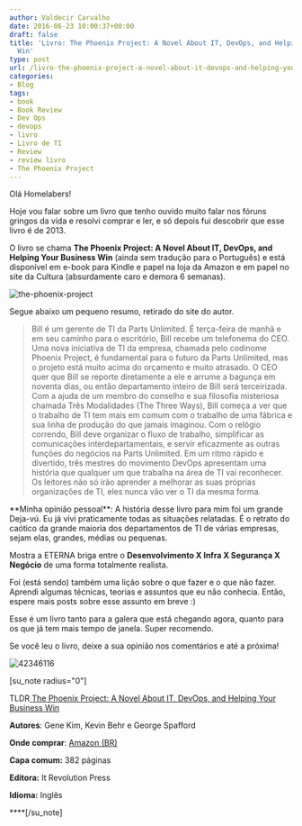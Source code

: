 ```yaml
---
author: Valdecir Carvalho
date: 2016-06-23 10:00:37+00:00
draft: false
title: 'Livro: The Phoenix Project: A Novel About IT, DevOps, and Helping Your Business
  Win'
type: post
url: /livro-the-phoenix-project-a-novel-about-it-devops-and-helping-your-business-win/
categories:
- Blog
tags:
- book
- Book Review
- Dev Ops
- devops
- livro
- Livro de TI
- Review
- review livro
- The Phoenix Project
---
```


Olá Homelabers!

Hoje vou falar sobre um livro que tenho ouvido muito falar nos fóruns gringos da vida e resolvi comprar e ler, e só depois fui descobrir que esse livro é de 2013.

O livro se chama **The Phoenix Project: A Novel About IT, DevOps, and Helping Your Business Win** (ainda sem tradução para o Português) e está disponível em e-book para Kindle e papel na loja da Amazon e em papel no site da Cultura (absurdamente caro e demora 6 semanas).

![the-phoenix-project](/imagens/2016/06/the-phoenix-project-e1466394841304.jpg)


Segue abaixo um pequeno resumo, retirado do site do autor.



<blockquote>Bill é um gerente de TI da Parts Unlimited. É terça-feira de manhã e em seu caminho para o escritório, Bill recebe um telefonema do CEO. Uma nova iniciativa de TI da empresa, chamada pelo codinome Phoenix Project, é fundamental para o futuro da Parts Unlimited, mas o projeto está muito acima do orçamento e muito atrasado. O CEO quer que Bill se reporte diretamente a ele e arrume a bagunça em noventa dias, ou então departamento inteiro de Bill será terceirizada. Com a ajuda de um membro do conselho e sua filosofia misteriosa chamada Três Modalidades (The Three Ways), Bill começa a ver que o trabalho de TI tem mais em comum com o trabalho de uma fábrica e sua linha de produção do que jamais imaginou. Com o relógio correndo, Bill deve organizar o fluxo de trabalho, simplificar as comunicações interdepartamentais, e servir eficazmente as outras funções do negócios na Parts Unlimited. Em um ritmo rápido e divertido, três mestres do movimento DevOps apresentam uma história que qualquer um que trabalha na área de TI vai reconhecer. Os leitores não só irão aprender a melhorar as suas próprias organizações de TI, eles nunca vão ver o TI da mesma forma.</blockquote>



<!-- more -->**Minha opinião pessoal**: A história desse livro para mim foi um grande Deja-vú. Eu já vivi praticamente todas as situações relatadas. É o retrato do caótico da grande maioria dos departamentos de TI de várias empresas, sejam elas, grandes, médias ou pequenas.

Mostra a ETERNA briga entre o **Desenvolvimento X Infra X Segurança X Negócio** de uma forma totalmente realista.

Foi (está sendo) também uma lição sobre o que fazer e o que não fazer. Aprendi algumas técnicas, teorias e assuntos que eu não conhecia. Então, espere mais posts sobre esse assunto em breve :)

Esse é um livro tanto para a galera que está chegando agora, quanto para os que já tem mais tempo de janela. Super recomendo.

Se você leu o livro, deixe a sua opinião nos comentários e até a próxima!

![42346116](/imagens/2016/06/42346116.jpg)


[su_note radius="0"]


TLDR[
The Phoenix Project: A Novel About IT, DevOps, and Helping Your Business Win](http://itrevolution.com/books/phoenix-project-devops-book/)


**Autores**: Gene Kim, Kevin Behr e George Spafford

**Onde comprar**: [Amazon (BR)](https://www.amazon.com.br/Phoenix-Project-DevOps-Helping-Business/dp/0988262509/ref=tmm_pap_swatch_0?_encoding=UTF8&qid=&sr=)

**Capa comum:** 382 páginas

**Editora:** It Revolution Press

**Idioma:** Inglês

****[/su_note]




